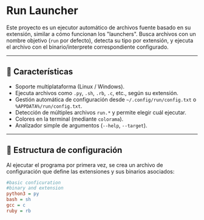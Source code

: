# Run Launcher

Este proyecto es un ejecutor automático de archivos fuente basado en su extensión, similar a cómo funcionan los "launchers". Busca archivos con un nombre objetivo (`run` por defecto), detecta su tipo por extensión, y ejecuta el archivo con el binario/interprete correspondiente configurado.

---

## 🚀 Características

- Soporte multiplataforma (Linux / Windows).
- Ejecuta archivos como `.py`, `.sh`, `.rb`, `.c`, etc., según su extensión.
- Gestión automática de configuración desde `~/.config/run/config.txt` o `%APPDATA%/run/config.txt`.
- Detección de múltiples archivos `run.*` y permite elegir cuál ejecutar.
- Colores en la terminal (mediante `colorama`).
- Analizador simple de argumentos (`--help`, `--target`).

---

## 📁 Estructura de configuración

Al ejecutar el programa por primera vez, se crea un archivo de configuración que define las extensiones y sus binarios asociados:

```ini
#basic conficuration
#binary and extension
python3 = py
bash = sh
gcc = c
ruby = rb
